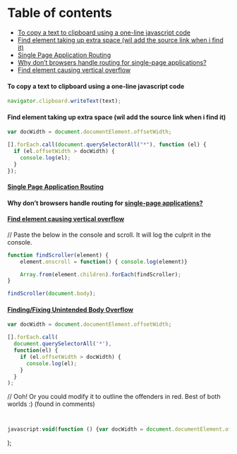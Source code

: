 # Table of contents

- [To copy a text to clipboard using a one-line javascript code](#to-copy-a-text-to-clipboard-using-a-one-line-javascript-code)
- [Find element taking up extra space (wil add the source link when i find it)](#find-element-taking-up-extra-space-wil-add-the-source-link-when-i-find-it)
- [Single Page Application Routing](#single-page-application-routinghttpsstackoverflowcomquestions52578247single-page-application-routing)
- [Why don’t browsers handle routing for single-page applications?](#why-dont-browsers-handle-routing-for-single-page-applicationshttpsmediumcomgeorgenorbergunderstanding-single-page-application-routing-without-a-library-or-framework-ac781b649995)
- [Find element causing vertical overflow](#find-element-causing-vertical-overflow)

#### To copy a text to clipboard using a one-line javascript code

  ```js
  navigator.clipboard.writeText(text);
  ```

#### Find element taking up extra space (wil add the source link when i find it)

  ```js
  var docWidth = document.documentElement.offsetWidth;

  [].forEach.call(document.querySelectorAll("*"), function (el) {
    if (el.offsetWidth > docWidth) {
      console.log(el);
    }
  });
  ```

#### [Single Page Application Routing](https://stackoverflow.com/questions/52578247/single-page-application-routing)

#### Why don’t browsers handle routing for [single-page applications?](https://medium.com/@george.norberg/understanding-single-page-application-routing-without-a-library-or-framework-ac781b649995)

#### [Find element causing vertical overflow](https://stackoverflow.com/a/60903901)
// Paste the below in the console and scroll. It will log the culprit in the console.

  ```js
  function findScroller(element) {
      element.onscroll = function() { console.log(element)}

      Array.from(element.children).forEach(findScroller);
  }

  findScroller(document.body);
  ```

#### [Finding/Fixing Unintended Body Overflow](https://css-tricks.com/findingfixing-unintended-body-overflow/)

  ```js
  var docWidth = document.documentElement.offsetWidth;

  [].forEach.call(
    document.querySelectorAll('*'),
    function(el) {
      if (el.offsetWidth > docWidth) {
        console.log(el);
      }
    }
  );
  ```
  
  // Ooh! Or you could modify it to outline the offenders in red. Best of both worlds :) (found in comments)

  ```js
  

  javascript:void(function () {var docWidth = document.documentElement.offsetWidth;[].forEach.call(document.querySelectorAll(‘*’), function (el) {if (el.offsetWidth%3EdocWidth) el.style.border = “1px solid red”})})();
  ```
);

